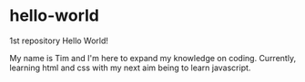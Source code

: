 # hello-world
1st repository
Hello World!

My name is Tim and I'm here to expand my knowledge on coding.
Currently, learning html and css with my next aim being to learn javascript.
